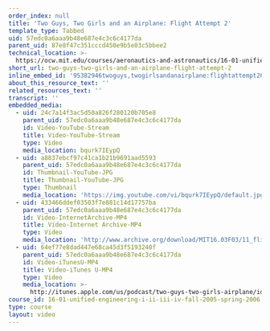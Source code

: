```yaml
---
order_index: null
title: 'Two Guys, Two Girls and an Airplane: Flight Attempt 2'
template_type: Tabbed
uid: 57edc0a6aaa9b48e687e4c3c6c4177da
parent_uid: 87e8f47c351cccd450e9b5e03c5bbee2
technical_location: >-
  https://ocw.mit.edu/courses/aeronautics-and-astronautics/16-01-unified-engineering-i-ii-iii-iv-fall-2005-spring-2006/systems-labs-04/two-guys-two-girls-and-an-airplane-flight-attempt-2
short_url: two-guys-two-girls-and-an-airplane-flight-attempt-2
inline_embed_id: '95382946twoguys,twogirlsandanairplane:flightattempt263456272'
about_this_resource_text: ''
related_resources_text: ''
transcript: ''
embedded_media:
  - uid: 24c7a14f3ac5d50a826f280120b705e8
    parent_uid: 57edc0a6aaa9b48e687e4c3c6c4177da
    id: Video-YouTube-Stream
    title: Video-YouTube-Stream
    type: Video
    media_location: bqurk7IEypQ
  - uid: a8837ebcf97c41ca1b21b9691aad5593
    parent_uid: 57edc0a6aaa9b48e687e4c3c6c4177da
    id: Thumbnail-YouTube-JPG
    title: Thumbnail-YouTube-JPG
    type: Thumbnail
    media_location: 'https://img.youtube.com/vi/bqurk7IEypQ/default.jpg'
  - uid: 433466ddef03503f7e881c14d17757ba
    parent_uid: 57edc0a6aaa9b48e687e4c3c6c4177da
    id: Video-InternetArchive-MP4
    title: Video-Internet Archive-MP4
    type: Video
    media_location: 'http://www.archive.org/download/MIT16.03F03/11_flight_2-220k.mp4'
  - uid: 64ef77e8dad447e68ca45d3f5193240f
    parent_uid: 57edc0a6aaa9b48e687e4c3c6c4177da
    id: Video-iTunesU-MP4
    title: Video-iTunes U-MP4
    type: Video
    media_location: >-
      http://itunes.apple.com/us/podcast/two-guys-two-girls-airplane/id354868963?i=80690313
course_id: 16-01-unified-engineering-i-ii-iii-iv-fall-2005-spring-2006
type: course
layout: video
---
```


